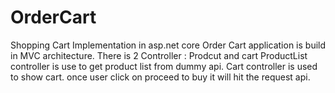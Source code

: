 # OrderCart
Shopping Cart Implementation in asp.net core
Order Cart application is build in MVC architecture.
There is 2 Controller : Prodcut and cart
ProductList controller is use to get product list from dummy api.
Cart controller is used to show cart. 
once user click on proceed to buy it will hit the request api. 

